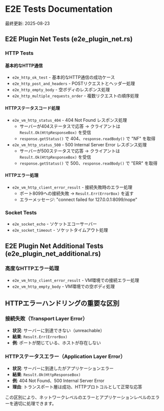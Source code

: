 # E2E Tests Documentation

最終更新: 2025-08-23

## E2E Plugin Net Tests (e2e_plugin_net.rs)

### HTTP Tests

#### 基本的なHTTP通信
- `e2e_http_ok_test` - 基本的なHTTP通信の成功ケース
- `e2e_http_post_and_headers` - POSTリクエストとヘッダー処理
- `e2e_http_empty_body` - 空ボディのレスポンス処理
- `e2e_http_multiple_requests_order` - 複数リクエストの順序処理

#### HTTPステータスコード処理
- `e2e_vm_http_status_404` - 404 Not Found レスポンス処理
  - サーバーが404ステータスで応答 → クライアントは `Result.Ok(HttpResponseBox)` を受信
  - `response.getStatus()` で 404、`response.readBody()` で "NF" を取得
- `e2e_vm_http_status_500` - 500 Internal Server Error レスポンス処理
  - サーバーが500ステータスで応答 → クライアントは `Result.Ok(HttpResponseBox)` を受信
  - `response.getStatus()` で 500、`response.readBody()` で "ERR" を取得

#### HTTPエラー処理
- `e2e_vm_http_client_error_result` - 接続失敗時のエラー処理
  - ポート8099への接続失敗 → `Result.Err(ErrorBox)` を返す
  - エラーメッセージ: "connect failed for 127.0.0.1:8099/nope"

### Socket Tests
- `e2e_socket_echo` - ソケットエコーサーバー
- `e2e_socket_timeout` - ソケットタイムアウト処理

## E2E Plugin Net Additional Tests (e2e_plugin_net_additional.rs)

### 高度なHTTPエラー処理
- `e2e_vm_http_client_error_result` - VM環境での接続エラー処理
- `e2e_vm_http_empty_body` - VM環境での空ボディ処理

## HTTPエラーハンドリングの重要な区別

### 接続失敗（Transport Layer Error）
- **状況**: サーバーに到達できない（unreachable）
- **結果**: `Result.Err(ErrorBox)`
- **例**: ポートが閉じている、ホストが存在しない

### HTTPステータスエラー（Application Layer Error）
- **状況**: サーバーに到達したがアプリケーションエラー
- **結果**: `Result.Ok(HttpResponseBox)`
- **例**: 404 Not Found、500 Internal Server Error
- **理由**: トランスポート層は成功、HTTPプロトコルとして正常な応答

この区別により、ネットワークレベルのエラーとアプリケーションレベルのエラーを適切に処理できます。